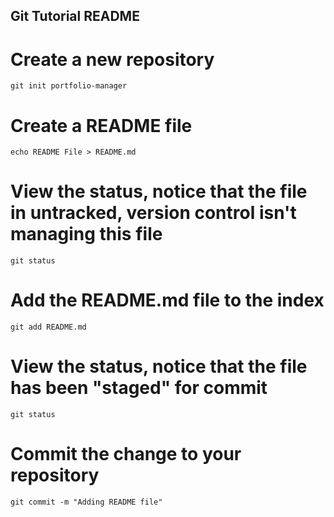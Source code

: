 Git Tutorial README
---------------------------

# Create a new repository
    
    git init portfolio-manager

# Create a README file

    echo README File > README.md

# View the status, notice that the file in untracked, version control isn't managing this file

    git status

# Add the README.md file to the index

    git add README.md

# View the status, notice that the file has been "staged" for commit

    git status

# Commit the change to your repository

    git commit -m "Adding README file"
